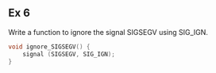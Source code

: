 ## Ex 6

Write a function to ignore the signal SIGSEGV using SIG_IGN.

```c
void ignore_SIGSEGV() {
    signal (SIGSEGV, SIG_IGN);
}
```